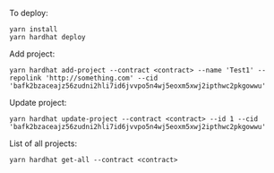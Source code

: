 To deploy:
```shell
yarn install
yarn hardhat deploy
```
Add project:
```
yarn hardhat add-project --contract <contract> --name 'Test1' --repolink 'http://something.com' --cid 'bafk2bzaceajz56zudni2hli7id6jvvpo5n4wj5eoxm5xwj2ipthwc2pkgowwu'
```
Update project:
```
yarn hardhat update-project --contract <contract> --id 1 --cid 'bafk2bzaceajz56zudni2hli7id6jvvpo5n4wj5eoxm5xwj2ipthwc2pkgowwu'

```
List of all projects:
```
yarn hardhat get-all --contract <contract>
```